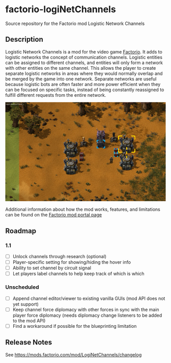 # factorio-logiNetChannels
Source repository for the Factorio mod Logistic Network Channels

## Description

Logistic Network Channels is a mod for the video game [Factorio](https://factorio.com/).  It adds to logistic networks the concept of communication channels.  Logistic entities can be assigned to different channels, and entities will only form a network with other entities on the same channel.  This allows the player to create separate logistic networks in areas where they would normally overlap and be merged by the game into one network.  Separate networks are useful because logistic bots are often faster and more power efficient when they can be focused on specific tasks, instead of being constantly reassigned to fulfill different requests from the entire network.

![In this screenshot, the right roboports are in range of the left roboports, yet they are not on the same network.  This is because the right roboports are assigned to channel 1, while the left roboports are on channel 0.  The passive provider chests have the same configuration.](/screenshots/readme-1.png)

Additional information about how the mod works, features, and limitations can be found on the [Factorio mod portal page](https://mods.factorio.com/mod/LogiNetChannels)

## Roadmap

### 1.1
- [ ] Unlock channels through research (optional)
- [ ] Player-specific setting for showing/hiding the hover info
- [ ] Ability to set channel by circuit signal
- [ ] Let players label channels to help keep track of which is which

### Unscheduled
- [ ] Append channel editor/viewer to existing vanilla GUIs (mod API does not yet support)
- [ ] Keep channel force diplomacy with other forces in sync with the main player force diplomacy (needs diplomacy change listeners to be added to the mod API)
- [ ] Find a workaround if possible for the blueprinting limitation

## Release Notes

See https://mods.factorio.com/mod/LogiNetChannels/changelog
